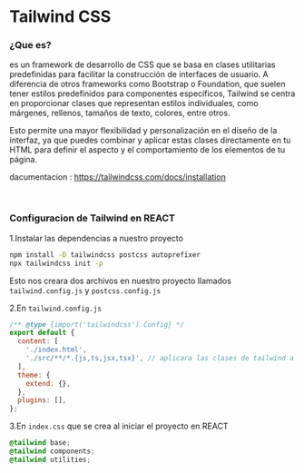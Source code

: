# Tailwind CSS

### ¿Que es?

es un framework de desarrollo de CSS que se basa en clases utilitarias predefinidas para facilitar la construcción de interfaces de usuario. A diferencia de otros frameworks como Bootstrap o Foundation, que suelen tener estilos predefinidos para componentes específicos, Tailwind se centra en proporcionar clases que representan estilos individuales, como márgenes, rellenos, tamaños de texto, colores, entre otros.

Esto permite una mayor flexibilidad y personalización en el diseño de la interfaz, ya que puedes combinar y aplicar estas clases directamente en tu HTML para definir el aspecto y el comportamiento de los elementos de tu página.

dacumentacion : https://tailwindcss.com/docs/installation

</br>

### Configuracion de Tailwind en REACT

1.Instalar las dependencias a nuestro proyecto

```bash
npm install -D tailwindcss postcss autoprefixer
npx tailwindcss init -p
```

Esto nos creara dos archivos en nuestro proyecto llamados `tailwind.config.js` y `postcss.config.js`

2.En `tailwind.config.js`

```js
/** @type {import('tailwindcss').Config} */
export default {
  content: [
    './index.html',
    './src/**/*.{js,ts,jsx,tsx}', // aplicara las clases de tailwind a los archivos con estas exetenciones
  ],
  theme: {
    extend: {},
  },
  plugins: [],
};
```

3.En `index.css` que se crea al iniciar el proyecto en REACT

```css
@tailwind base;
@tailwind components;
@tailwind utilities;
```
